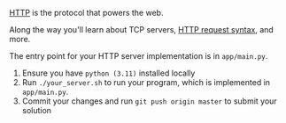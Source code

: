 [HTTP](https://en.wikipedia.org/wiki/Hypertext_Transfer_Protocol) is the
protocol that powers the web. 

Along the way you'll learn about TCP servers,
[HTTP request syntax](https://www.w3.org/Protocols/rfc2616/rfc2616-sec5.html),
and more.


The entry point for your HTTP server implementation is in `app/main.py`.

1. Ensure you have `python (3.11)` installed locally
1. Run `./your_server.sh` to run your program, which is implemented in
   `app/main.py`.
1. Commit your changes and run `git push origin master` to submit your solution
